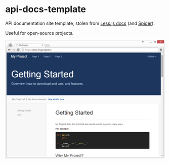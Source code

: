 # api-docs-template

API documentation site template, stolen from [Less.js docs](http://lesscss.org/) (and [Spider](http://spiderlang.org/)). 

Useful for open-source projects.

<img src="https://raw.githubusercontent.com/alongubkin/api-docs-template/master/img/screenshot.png" width="600">
